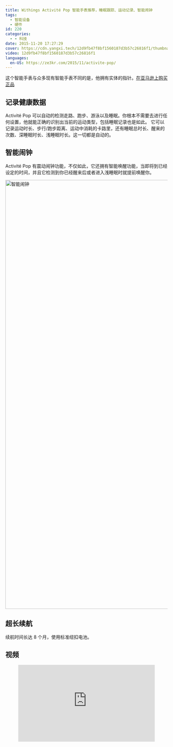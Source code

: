 ```yaml
---
title: Withings Activité Pop 智能手表推荐，睡眠跟踪、运动记录、智能闹钟
tags:
  - 智能设备
  - 硬件
id: 220
categories:
  - - 科技
date: 2015-11-20 17:27:29
cover: https://cdn.yangxi.tech/12d9fb47f8bf1560187d3b57c26816f1/thumbnails/thumbnail.jpg?time=1m4s
video: 12d9fb47f8bf1560187d3b57c26816f1
languages:
  en-US: https://ze3kr.com/2015/11/activite-pop/
---
```


这个智能手表与众多现有智能手表不同的是，他拥有实体的指针。[在亚马逊上购买正品](https://www.amazon.cn/gp/product/B00S5I9H4O?tag=ze3kr-23)
<!-- more -->

## 记录健康数据

Activité Pop 可以自动的检测走路、跑步、游泳以及睡眠。你根本不需要去进行任何设置，他就能正确的识别出当前的运动类型，包括睡眠记录也是如此。 它可以记录运动时长、步行/跑步距离、运动中消耗的卡路里，还有睡眠总时长、醒来的次数、深睡眠时长、浅睡眠时长。这一切都是自动的。

## 智能闹钟

Activité Pop 有震动闹钟功能，不仅如此，它还拥有智能唤醒功能，当即将到已经设定的时间，并且它检测到你已经醒来后或者进入浅睡眠时就提前唤醒你。

<img src="https://cdn.yangxi.tech/6T-behmofKYLsxlrK0l_MQ/71adfbf0-e44a-4630-bac7-18bac0f61e01/extra" alt="智能闹钟" width="750" height="1334"/>

## 超长续航

续航时间长达 8 个月，使用标准纽扣电池。

## 视频

<figure class="my-video">
  <div style="position: relative; padding-top: 56.25%;"><iframe src="https://iframe.cloudflarestream.com/12d9fb47f8bf1560187d3b57c26816f1?preload=metadata" style="border: none; position: absolute; top: 0; left: 0; height: 100%; width: 100%;"  allow="accelerometer; gyroscope; autoplay; encrypted-media; picture-in-picture;" allowfullscreen="true"></iframe></div>
</figure>
